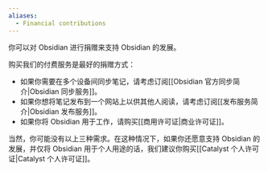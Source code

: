 ```yaml
---
aliases:
  - Financial contributions
---
```


你可以对 Obsidian 进行捐赠来支持 Obsidian 的发展。

购买我们的付费服务是最好的捐赠方式：

- 如果你需要在多个设备间同步笔记，请考虑订阅[[Obsidian 官方同步简介|Obsidian 同步服务]]。
- 如果你想将笔记发布到一个网站上以供其他人阅读，请考虑订阅[[发布服务简介|Obsidian 发布服务]]。
- 如果你将 Obsidian 用于工作，请购买[[商用许可证|商业许可证]]。

当然，你可能没有以上三种需求。在这种情况下，如果你还愿意支持 Obsidian 的发展，并仅将 Obsidian 用于个人用途的话，我们建议你购买[[Catalyst 个人许可证|Catalyst 个人许可证]]。
